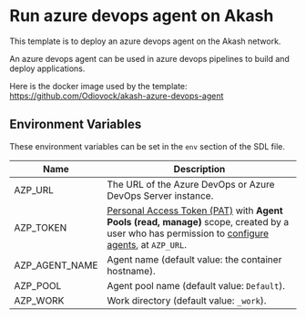 # Run azure devops agent on Akash

This template is to deploy an azure devops agent on the Akash network.

An azure devops agent can be used in azure devops pipelines to build and deploy applications.

Here is the docker image used by the template:
https://github.com/Odiovock/akash-azure-devops-agent

## Environment Variables

These environment variables can be set in the `env` section of the SDL file.

| Name | Description                                                 |
|----------------------|-------------------------------------------------------------|
| AZP_URL              | The URL of the Azure DevOps or Azure DevOps Server instance. |
| AZP_TOKEN            | [Personal Access Token (PAT)](https://docs.microsoft.com/en-us/azure/devops/organizations/accounts/use-personal-access-tokens-to-authenticate) with **Agent Pools (read, manage)** scope, created by a user who has permission to [configure agents](https://docs.microsoft.com/en-us/azure/devops/pipelines/agents/pools-queues#creating-agent-pools), at `AZP_URL`.    |
| AZP_AGENT_NAME       | Agent name (default value: the container hostname).          |
| AZP_POOL             | Agent pool name (default value: `Default`).                  |
| AZP_WORK             | Work directory (default value: `_work`).                     |